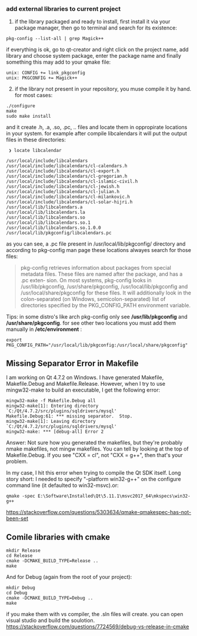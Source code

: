 ### add external libraries to current project
1. if the library packaged and ready to install, first install it via your package manager, then go to terminal and search for its existence:
```
pkg-config --list-all | grep Magick++  
```
if everything is ok, go to qt-creator and right click on the project name, add library and choose system package, enter the package name and finally something this may add to your qmake file:
```
unix: CONFIG += link_pkgconfig
unix: PKGCONFIG += Magick++
```

2. if the library not present in your repository, you muse compile it by hand. for most cases:
```
./configure
make 
sudo make install
```
and it create .h, .a, .so, .pc, .. files and locate them in oppropirate locations in your system. for example after compile libcalendars it will put the output files in these directories:
```
 ❯ locate libcalendar                                                                                                               

/usr/local/include/libcalendars
/usr/local/include/libcalendars/cl-calendars.h
/usr/local/include/libcalendars/cl-export.h
/usr/local/include/libcalendars/cl-gregorian.h
/usr/local/include/libcalendars/cl-islamic-civil.h
/usr/local/include/libcalendars/cl-jewish.h
/usr/local/include/libcalendars/cl-julian.h
/usr/local/include/libcalendars/cl-milankovic.h
/usr/local/include/libcalendars/cl-solar-hijri.h
/usr/local/lib/libcalendars.a
/usr/local/lib/libcalendars.la
/usr/local/lib/libcalendars.so
/usr/local/lib/libcalendars.so.1
/usr/local/lib/libcalendars.so.1.0.0
/usr/local/lib/pkgconfig/libcalendars.pc

```
as you can see, a .pc file present in /usr/local/lib/pkgconfig/ directory and according to pkg-config man page these locations alwayes search for those files:
>  pkg-config retrieves information about packages from special metadata files. These files are named after the package, and has a  .pc  exten‐
       sion.   On most systems, pkg-config looks in /usr/lib/pkgconfig, /usr/share/pkgconfig, /usr/local/lib/pkgconfig and /usr/local/share/pkgconfig for these files.  It will additionally look in the colon-separated (on Windows, semicolon-separated) list of  directories  specified  by
       the PKG_CONFIG_PATH environment variable.

Tips: in some distro's like arch pkg-config only see __/usr/lib/pkgconfig__ and __/usr/share/pkgconfig__. for see other two locations you must add them manually in __/etc/environment__ :
```
export PKG_CONFIG_PATH="/usr/local/lib/pkgconfig:/usr/local/share/pkgconfig"
```

## Missing Separator Error in Makefile
I am working on Qt 4.7.2 on Windows. I have generated Makefile, Makefile.Debug and Makefile.Release. However, when I try to use mingw32-make to build an executable, I get the following error:

```
mingw32-make -f Makefile.Debug all
mingw32-make[1]: Entering directory `C:/Qt/4.7.2/src/plugins/sqldrivers/mysql'
Makefile.Debug:61: *** missing separator.  Stop.
mingw32-make[1]: Leaving directory `C:/Qt/4.7.2/src/plugins/sqldrivers/mysql'
mingw32-make: *** [debug-all] Error 2
```

Answer:
Not sure how you generated the makefiles, but they're probably nmake makefiles, not mingw makefiles. You can tell by looking at the top of Makefile.Debug. If you see "CXX = cl", not "CXX = g++", then that's your problem.

In my case, I hit this error when trying to compile the Qt SDK itself. Long story short: I needed to specify "-platform win32-g++" on the configure command line (it defaulted to win32-msvc).or:
```
qmake -spec E:\Software\Installed\Qt\5.11.1\msvc2017_64\mkspecs\win32-g++
```
https://stackoverflow.com/questions/5303634/qmake-qmakespec-has-not-been-set

## Comile libraries with cmake
```
mkdir Release
cd Release
cmake -DCMAKE_BUILD_TYPE=Release ..
make
````
And for Debug (again from the root of your project):
```
mkdir Debug
cd Debug
cmake -DCMAKE_BUILD_TYPE=Debug ..
make
```
if you make them with vs compiler, the .sln files will create. you can open visual studio and build the soulotion.
https://stackoverflow.com/questions/7724569/debug-vs-release-in-cmake
